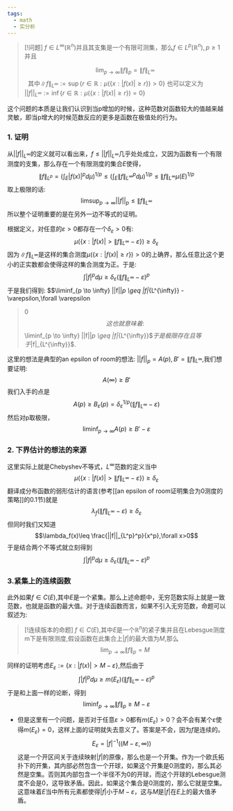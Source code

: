 ```yaml
---
tags:
  - math
  - 实分析
---
```


> [!问题]
> $f \in L^{\infty}(\mathbb{R}^n)$并且其支集是一个有限可测集，那么$f \in L^p(\mathbb{R}^n),p\geq 1$并且
> 
> $$\lim _{p \rightarrow \infty}\|f\|_p=\|f\|_{L^\infty}$$ 
> 其中$\|f\|_{L^\infty}:=\sup \{r \in \mathbb{R}:\mu(\{x:|f(x)| \geq r\})>0\}$ 也可以定义为
> $||f||_{L^\infty}:=\inf \{r \in \mathbb{R}:\mu(\{x:|f(x)| \geq r\})=0\}$

这个问题的本质是让我们认识到当p增加的时候，这种范数对函数较大的值越来越灵敏，即当p增大的时候范数反应的更多是函数在极值处的行为。

### 1. 证明

从$||f||_{L^\infty}$的定义就可以看出来，$f\leq ||f||_{L^\infty}$几乎处处成立，又因为函数有一个有限测度的支集，那么存在一个有限测度的集合$E$使得，
$$\|f\|_{L^p}=\left(\int_E|f(x)|^p d \mu\right)^{1 / p}
\leq\left(\int_E\|f\|_{L^{\infty}}^p d \mu\right)^{1 / p}
\leq\|f\|_{L^{\infty}} \mu(E)^{1 / p}$$取上极限的话:
$$\limsup_{p \to \infty} ||f||_p \leq
\|f\|_{L^{\infty}}$$
所以整个证明重要的是在另外一边不等式的证明。

根据定义，对任意的$\varepsilon >0$都存在一个$\delta_{\varepsilon}>0$有:$$\mu\left(\left\{x:|f(x)| >\|f\|_{L^{\infty}} -\varepsilon\right\}\right)\geq\delta_{\varepsilon}$$
因为 $\|f\|_{L^\infty}$是这样的集合测度$\mu(\{x:|f(x)|\geq r\})>0$的上确界，那么任意比这个更小的正实数都会使得这样的集合测度为正。于是:
$$\int|f|^pd\mu \geq \delta_{\varepsilon}
(\|f\|_{L^{\infty}} -
\varepsilon)^p$$
于是我们得到:
$$\liminf_{p \to \infty} ||f||_p \geq
\|f\|_{L^{\infty}} - \varepsilon,\forall \varepsilon
>0$$这也就意味着:
$$\liminf_{p \to \infty} ||f||_p \geq
\|f\|_{L^{\infty}}$$于是极限存在且等于$\|f\|_{L^{\infty}}$.

这里的想法是典型的an epsilon of room的想法:
$||f||_{p} = A(p),B'=\|f\|_{L^{\infty}}$,我们想要证明:
$$A(\infty)\geq B'$$我们入手的点是
$$A(p)\geq B_{\varepsilon}(p)=\delta_{\varepsilon}
^{1/p}(\|f\|_{L^{\infty}} - \varepsilon)$$
然后对p取极限，
$$\liminf_{p\to\infty} A(p)\geq B'-\varepsilon
$$



### 2. 下界估计的想法的来源

这里实际上就是Chebyshev不等式，$L^{\infty}$范数的定义当中$$\mu\left(\left\{x:|f(x)| >\|f\|_{L^{\infty}} -\varepsilon\right\}\right)\geq\delta_{\varepsilon}$$翻译成分布函数的弱形估计的语言(参考[[an epsilon of room证明集合为0测度的策略]]的0.1节)就是$$\lambda_f(\|f\|_{L^{\infty}} -\varepsilon)\geq \delta_{\varepsilon}$$但同时我们又知道$$\lambda_f(x)\leq \frac{||f||_{L^p}^p}{x^p},\forall x>0$$于是结合两个不等式就立刻得到$$\int|f|^pd\mu \geq \delta_{\varepsilon}
(\|f\|_{L^{\infty}} -
\varepsilon)^p$$
 
### 3.紧集上的连续函数

此外如果$f\in C(E)$,其中$E$是一个紧集。那么上述命题中，无穷范数实际上就是一致范数，也就是函数的最大值。对于连续函数而言，如果不引入无穷范数，命题可以叙述为:

> [!连续版本的命题]
> $f\in C(E)$,其中$E$是一个$\mathbb{R}^n$的紧子集并且在Lebesgue测度m下是有限测度,假设函数在此集合上$|f|$的最大值为$M$,那么$$\lim _{p \rightarrow \infty}\|f\|_p=M$$

同样的证明考虑$E_{\varepsilon}:= \{x:|f(x)| >M-\varepsilon\}$,然后由于$$\int|f|^pd\mu \geq m(E_{\varepsilon})
(\|f\|_{L^{\infty}} -
\varepsilon)^p$$
于是和上面一样的论断，得到$$\liminf _{p \rightarrow \infty}\|f\|_p\geq M-\varepsilon$$
* 但是这里有一个问题，是否对于任意$\varepsilon>0$都有$m(E_{\varepsilon})>0$？会不会有某个$\varepsilon$使得$m(E_{\varepsilon})=0$，这样上面的证明就失去意义了。答案是不会，因为$f$是连续的。$$E_{\varepsilon}=|f|^{-1}((M-\varepsilon,\infty))$$这是一个开区间关于连续映射$|f|$的原像，那么也是一个开集。作为一个欧氏拓扑下的开集，其内部必然包含一个开球，如果这个开集是0测度的，那么其必然是空集。否则其内部包含一个半径不为0的开球，而这个开球的Lebesgue测度不会是0，这导致矛盾。因此，如果这个集合是0测度的，那么它就是空集。这意味着$E$当中所有元素都使得$|f|$小于$M-\varepsilon$，这与$M$是$|f|$在$E$上的最大值矛盾。

